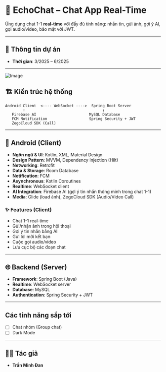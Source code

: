 # 📱 EchoChat – Chat App Real-Time  

Ứng dụng chat 1-1 **real-time** với đầy đủ tính năng: nhắn tin, gửi ảnh, gợi ý AI, gọi audio/video, bảo mật với JWT.  

---

## 👤 Thông tin dự án
- **Thời gian**: 3/2025 – 6/2025

---

![Image](https://github.com/user-attachments/assets/fec88a21-981b-4db6-b70c-fdecf605039f)

## 🏗️ Kiến trúc hệ thống
```
Android Client  <---- WebSocket ---->  Spring Boot Server
        ↑                                   ↓
   Firebase AI                        MySQL Database
   FCM Notification                   Spring Security + JWT
   ZegoCloud SDK (Call)
```

---

## 📲 Android (Client)
- **Ngôn ngữ & UI**: Kotlin, XML, Material Design  
- **Design Pattern**: MVVM, Dependency Injection (Hilt)  
- **Networking**: Retrofit  
- **Data & Storage**: Room Database  
- **Notification**: FCM  
- **Asynchronous**: Kotlin Coroutines  
- **Realtime**: WebSocket client  
- **AI Integration**: Firebase AI (gợi ý tin nhắn thông minh trong chat 1-1)  
- **Media**: Glide (load ảnh), ZegoCloud SDK (Audio/Video Call)  

### ✨ Features (Client)
- Chat 1-1 real-time  
- Gửi/nhận ảnh trong hội thoại  
- Gợi ý tin nhắn bằng AI  
- Gửi lời mời kết bạn  
- Cuộc gọi audio/video  
- Lưu cục bộ các đoạn chat  

---

## 🌐 Backend (Server)
- **Framework**: Spring Boot (Java)  
- **Realtime**: WebSocket server  
- **Database**: MySQL  
- **Authentication**: Spring Security + JWT

---

## Các tính năng sắp tới
- [ ] Chat nhóm (Group chat)  
- [ ] Dark Mode  

---

## 👨‍💻 Tác giả
- **Trần Minh Đan**
